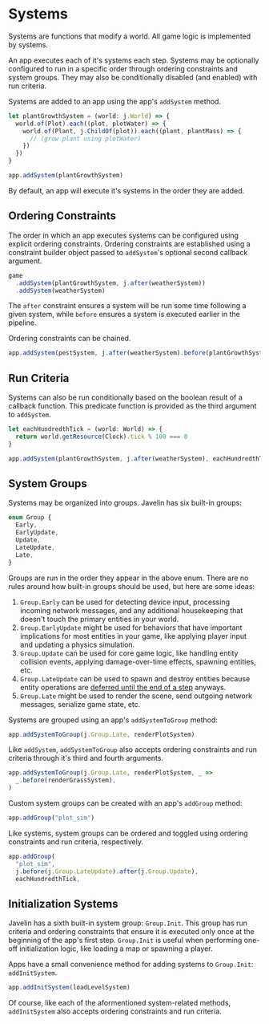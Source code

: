 # Systems

Systems are functions that modify a world. All game logic is implemented by systems.

An app executes each of it's systems each step. Systems may be optionally configured to run in a specific order through ordering constraints and system groups. They may also be conditionally disabled (and enabled) with run criteria.

Systems are added to an app using the app's `addSystem` method.

```ts
let plantGrowthSystem = (world: j.World) => {
  world.of(Plot).each((plot, plotWater) => {
    world.of(Plant, j.ChildOf(plot)).each((plant, plantMass) => {
      // (grow plant using plotWater)
    })
  })
}

app.addSystem(plantGrowthSystem)
```

By default, an app will execute it's systems in the order they are added.

## Ordering Constraints

The order in which an app executes systems can be configured using explicit ordering constraints. Ordering constraints are established using a constraint builder object passed to `addSystem`'s optional second callback argument.

```ts
game
  .addSystem(plantGrowthSystem, j.after(weatherSystem))
  .addSystem(weatherSystem)
```

The `after` constraint ensures a system will be run some time following a given system, while `before` ensures a system is executed earlier in the pipeline.

Ordering constraints can be chained.

```ts
app.addSystem(pestSystem, j.after(weatherSystem).before(plantGrowthSystem))
```

## Run Criteria

Systems can also be run conditionally based on the boolean result of a callback function. This predicate function is provided as the third argument to `addSystem`.

```ts
let eachHundredthTick = (world: World) => {
  return world.getResource(Clock).tick % 100 === 0
}

app.addSystem(plantGrowthSystem, j.after(weatherSystem), eachHundredthTick)
```

## System Groups

Systems may be organized into groups. Javelin has six built-in groups:

```ts
enum Group {
  Early,
  EarlyUpdate,
  Update,
  LateUpdate,
  Late,
}
```

Groups are run in the order they appear in the above enum. There are no rules around how built-in groups should be used, but here are some ideas:

1. `Group.Early` can be used for detecting device input, processing incoming network messages, and any additional housekeeping that doesn't touch the primary entities in your world.
2. `Group.EarlyUpdate` might be used for behaviors that have important implications for most entities in your game, like applying player input and updating a physics simulation.
3. `Group.Update` can be used for core game logic, like handling entity collision events, applying damage-over-time effects, spawning entities, etc.
4. `Group.LateUpdate` can be used to spawn and destroy entities because entity operations are [deferred until the end of a step](./entities.md#entity-transaction) anyways.
5. `Group.Late` might be used to render the scene, send outgoing network messages, serialize game state, etc.

Systems are grouped using an app's `addSystemToGroup` method:

```ts
app.addSystemToGroup(j.Group.Late, renderPlotSystem)
```

Like `addSystem`, `addSystemToGroup` also accepts ordering constraints and run criteria through it's third and fourth arguments.

```ts
app.addSystemToGroup(j.Group.Late, renderPlotSystem, _ =>
  _.before(renderGrassSystem),
)
```

Custom system groups can be created with an app's `addGroup` method:

```ts
app.addGroup("plot_sim")
```

Like systems, system groups can be ordered and toggled using ordering constraints and run criteria, respectively.

```ts
app.addGroup(
  "plot_sim",
  j.before(j.Group.LateUpdate).after(j.Group.Update),
  eachHundredthTick,
```

## Initialization Systems

Javelin has a sixth built-in system group: `Group.Init`. This group has run criteria and ordering constraints that ensure it is executed only once at the beginning of the app's first step. `Group.Init` is useful when performing one-off initialization logic, like loading a map or spawning a player.

Apps have a small convenience method for adding systems to `Group.Init`: `addInitSystem`.

```ts
app.addInitSystem(loadLevelSystem)
```

Of course, like each of the aformentioned system-related methods, `addInitSystem` also accepts ordering constraints and run criteria.
